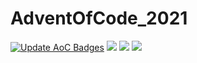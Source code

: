 # AdventOfCode_2021
[![Update AoC Badges](https://github.com/Kehvarl/AdventOfCode_2021/actions/workflows/main.yml/badge.svg?branch=main)](https://github.com/Kehvarl/AdventOfCode_2021/actions/workflows/main.yml)  ![](https://img.shields.io/badge/day%20📅-15-blue)  ![](https://img.shields.io/badge/stars%20⭐-28-yellow) ![](https://img.shields.io/badge/days%20completed-14-red)
